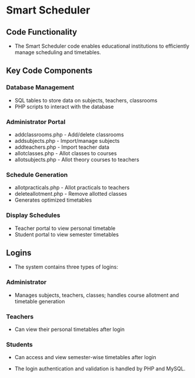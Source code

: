 # Smart Scheduler
## Code Functionality
* The Smart Scheduler code enables educational institutions to efficiently manage scheduling and timetables.

## Key Code Components
### Database Management

* SQL tables to store data on subjects, teachers, classrooms
* PHP scripts to interact with the database
### Administrator Portal

* addclassrooms.php - Add/delete classrooms
* addsubjects.php - Import/manage subjects
* addteachers.php - Import teacher data
* allotclasses.php - Allot classes to courses
* allotsubjects.php - Allot theory courses to teachers
### Schedule Generation

* allotpracticals.php - Allot practicals to teachers
* deleteallotment.php - Remove allotted classes
* Generates optimized timetables
### Display Schedules

* Teacher portal to view personal timetable
* Student portal to view semester timetables
## Logins
* The system contains three types of logins:

### Administrator
* Manages subjects, teachers, classes; handles course allotment and timetable generation

### Teachers
* Can view their personal timetables after login

### Students
* Can access and view semester-wise timetables after login

* The login authentication and validation is handled by PHP and MySQL.
